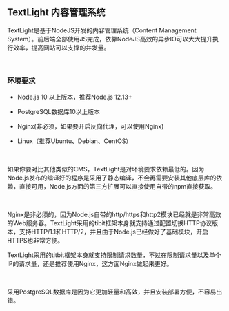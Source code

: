 ## TextLight 内容管理系统

TextLight是基于NodeJS开发的内容管理系统（Content Management System）。前后端全部使用JS完成，依靠NodeJS高效的异步IO可以大大提升执行效率，提高网站可以支撑的并发量。

<br>

### 环境要求

* Node.js 10 以上版本，推荐Node.js 12.13+

* PostgreSQL数据库10以上版本

* Nginx(非必须，如果要开启反向代理，可以使用Nginx)

* Linux（推荐Ubuntu、Debian、CentOS）

<br>

如果你要对比其他类似的CMS，TextLight是对环境要求依赖最低的。因为Node.js发布的编译好的程序是采用了静态编译，不会再需要安装其他底层库的依赖，直接可用，Node.js方面的第三方扩展可以直接使用自带的npm直接获取。

<br>

Nginx是非必须的，因为Node.js自带的http/https和http2模块已经就是非常高效的Web服务器。TextLight采用的tibit框架本身就支持通过配置切换HTTP协议版本，支持HTTP/1.1和HTTP/2，并且由于Node.js已经做好了基础模块，开启HTTPS也非常方便。


TextLight采用的titbit框架本身就支持限制请求数量，不过在限制请求量以及单个IP的请求量，还是推荐使用Nginx，这方面Nginx做起来更好。

<br>

采用PostgreSQL数据库是因为它更加轻量和高效，并且安装部署方便，不容易出错。

<br>

